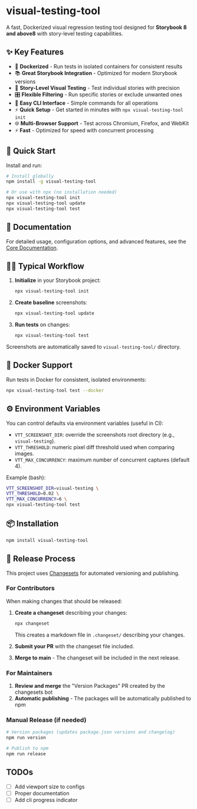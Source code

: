 # visual-testing-tool

A fast, Dockerized visual regression testing tool designed for **Storybook 8 and above8** with story-level testing capabilities.

## ✨ Key Features

- 🐳 **Dockerized** - Run tests in isolated containers for consistent results
- 📚 **Great Storybook Integration** - Optimized for modern Storybook versions
- 🎯 **Story-Level Visual Testing** - Test individual stories with precision
- 🎛️ **Flexible Filtering** - Run specific stories or exclude unwanted ones
- 🚀 **Easy CLI Interface** - Simple commands for all operations
- ⚡ **Quick Setup** - Get started in minutes with `npx visual-testing-tool init`
- 🌐 **Multi-Browser Support** - Test across Chromium, Firefox, and WebKit
- ⚡ **Fast** - Optimized for speed with concurrent processing

## 🚀 Quick Start

Install and run:

```bash
# Install globally
npm install -g visual-testing-tool

# Or use with npx (no installation needed)
npx visual-testing-tool init
npx visual-testing-tool update
npx visual-testing-tool test
```

## 📖 Documentation

For detailed usage, configuration options, and advanced features, see the [Core Documentation](./packages/core/README.md).

## 🏃‍♂️ Typical Workflow

1. **Initialize** in your Storybook project:
   ```bash
   npx visual-testing-tool init
   ```

2. **Create baseline** screenshots:
   ```bash
   npx visual-testing-tool update
   ```

3. **Run tests** on changes:
   ```bash
   npx visual-testing-tool test
   ```

Screenshots are automatically saved to `visual-testing-tool/` directory.

## 🐳 Docker Support

Run tests in Docker for consistent, isolated environments:

```bash
npx visual-testing-tool test --docker
```

## ⚙️ Environment Variables

You can control defaults via environment variables (useful in CI):

- `VTT_SCREENSHOT_DIR`: override the screenshots root directory (e.g., `visual-testing`).
- `VTT_THRESHOLD`: numeric pixel diff threshold used when comparing images.
- `VTT_MAX_CONCURRENCY`: maximum number of concurrent captures (default 4).

Example (bash):

```bash
VTT_SCREENSHOT_DIR=visual-testing \
VTT_THRESHOLD=0.02 \
VTT_MAX_CONCURRENCY=6 \
npx visual-testing-tool test
```

## 📦 Installation

```bash
npm install visual-testing-tool
```

## 🚀 Release Process

This project uses [Changesets](https://github.com/changesets/changesets) for automated versioning and publishing.

### For Contributors

When making changes that should be released:

1. **Create a changeset** describing your changes:
   ```bash
   npx changeset
   ```
   This creates a markdown file in `.changeset/` describing your changes.

2. **Submit your PR** with the changeset file included.

3. **Merge to main** - The changeset will be included in the next release.

### For Maintainers

1. **Review and merge** the "Version Packages" PR created by the changesets bot
2. **Automatic publishing** - The packages will be automatically published to npm

### Manual Release (if needed)

```bash
# Version packages (updates package.json versions and changelog)
npm run version

# Publish to npm
npm run release
```

## TODOs
- [ ] Add viewport size to configs
- [ ] Proper documentation
- [ ] Add cli progress indicator
